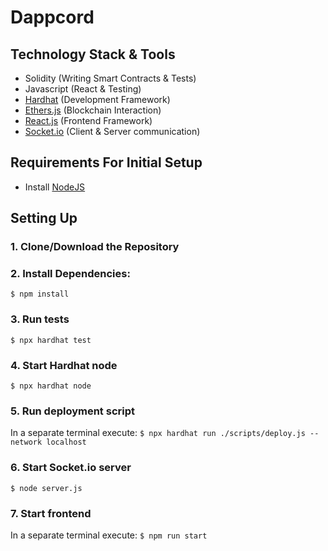 # Dappcord

## Technology Stack & Tools

-   Solidity (Writing Smart Contracts & Tests)
-   Javascript (React & Testing)
-   [Hardhat](https://hardhat.org/) (Development Framework)
-   [Ethers.js](https://docs.ethers.io/v5/) (Blockchain Interaction)
-   [React.js](https://reactjs.org/) (Frontend Framework)
-   [Socket.io](https://socket.io/) (Client & Server communication)

## Requirements For Initial Setup

-   Install [NodeJS](https://nodejs.org/en/)

## Setting Up

### 1. Clone/Download the Repository

### 2. Install Dependencies:

`$ npm install`

### 3. Run tests

`$ npx hardhat test`

### 4. Start Hardhat node

`$ npx hardhat node`

### 5. Run deployment script

In a separate terminal execute:
`$ npx hardhat run ./scripts/deploy.js --network localhost`

### 6. Start Socket.io server

`$ node server.js`

### 7. Start frontend

In a separate terminal execute:
`$ npm run start`
